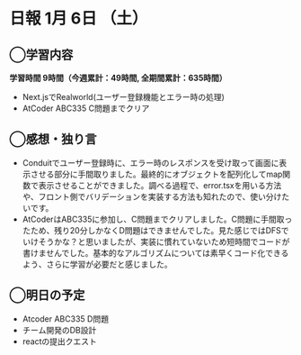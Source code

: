 # 日報  1月 6日 （土）

## ◯学習内容

**学習時間  9時間（今週累計：49時間, 全期間累計：635時間）**

- Next.jsでRealworld(ユーザー登録機能とエラー時の処理)
- AtCoder ABC335 C問題までクリア

## ◯感想・独り言

- Conduitでユーザー登録時に、エラー時のレスポンスを受け取って画面に表示させる部分に手間取りました。最終的にオブジェクトを配列化してmap関数で表示させることができました。調べる過程で、error.tsxを用いる方法や、フロント側でバリデーションを実装する方法も知れたので、使い分けたいです。
- AtCoderはABC335に参加し、C問題までクリアしました。C問題に手間取ったため、残り20分しかなくD問題はできませんでした。見た感じではDFSでいけそうかな？と思いましたが、実装に慣れていないため短時間でコードが書けませんでした。基本的なアルゴリズムについては素早くコード化できるよう、さらに学習が必要だと感じました。

## ◯明日の予定

- Atcoder ABC335 D問題
- チーム開発のDB設計
- reactの提出クエスト
